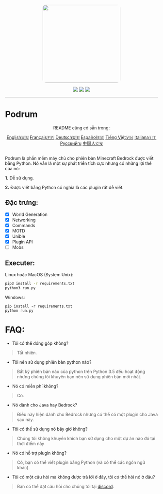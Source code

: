<p align="center">
  <img width="256" style="border-radius:10px;" height="256" src="https://cdn.discordapp.com/attachments/576826528671858709/766767561681141790/Logo.png">


<div align="center">
    <a href="https://discord.gg/ScSsnwQ4kW"><img src="https://img.shields.io/discord/821124503185653803?style=flat-square"/></a>
    <a href="https://www.codefactor.io/repository/github/podrum/podrum"><img src="https://www.codefactor.io/repository/github/podrum/podrum/badge?style=flat-square"/></a>
    <a href="https://podrum.github.io/"><img src="https://img.shields.io/badge/website-online-orange?style=flat-square"/></a>
</div>
<hr/>

# Podrum

<p align="center">README cũng có sẵn trong:</p>
<div align="center">
  <a href="https://github.com/Podrum/Podrum/blob/main/README.md">English🇺🇸</a>
  <a href="https://github.com/Podrum/Podrum/blob/main/languages/README_FR.md">Français🇫🇷</a>
  <a href="https://github.com/Podrum/Podrum/blob/main/languages/README_DE.md">Deutsch🇩🇪</a>
  <a href="https://github.com/Podrum/Podrum/blob/main/languages/README_ES.md">Español🇪🇸</a>
  <a href="https://github.com/Podrum/Podrum/blob/main/languages/README_VI.md">Tiếng Việt🇻🇳</a>
  <a href="https://github.com/Podrum/Podrum/blob/main/languages/README_IT.md">Italiana🇮🇹</a>
  <a href="https://github.com/Podrum/Podrum/blob/main/languages/README_RU.md">Русскийru</a>
  <a href="https://github.com/Podrum/Podrum/blob/main/languages/README_CH.md">中国人🇨🇳</a>
 </div>
<br>

Podrum là phần mềm máy chủ cho phiên bản Minecraft Bedrock được viết bằng Python.
Nó vẫn là một sự phát triển tích cực nhưng có những lợi thế của nó: 

**1.** Dễ sử dụng.

**2.** Được viết bằng Python có nghĩa là các plugin rất dễ viết.
## Đặc trưng:
 - [x] World Generation 
 - [x] Networking
 - [x] Commands
 - [x] MOTD
 - [x] Unible
 - [x] Plugin API
 - [ ] Mobs  

## Executer:
Linux hoặc MacOS (System Unix):
```sh
pip3 install -r requirements.txt
python3 run.py
```

Windows:
```batch
pip install -r requirements.txt
python run.py
```

# FAQ:
 - Tôi có thể đóng góp không?
 > Tất nhiên.
 - Tôi nên sử dụng phiên bản python nào?
 > Bất kỳ phiên bản nào của python trên Python 3.5 đều hoạt động nhưng chúng tôi khuyên bạn nên sử dụng phiên bản mới nhất.
 - Nó có miễn phí không?
 > Có.
 - Nó dành cho Java hay Bedrock?
 > Điều này hiện dành cho Bedrock nhưng có thể có một plugin cho Java sau này.
 - Tôi có thể sử dụng nó bây giờ không?
 > Chúng tôi không khuyến khích bạn sử dụng cho một dự án nào đó tại thời điểm này
 - Nó có hỗ trợ plugin không?
 > Có, bạn có thể viết plugin bằng Python (và có thể các ngôn ngữ khác).
 - Tôi có một câu hỏi mà không được trả lời ở đây, tôi có thể hỏi nó ở đâu?
 > Bạn có thể đặt câu hỏi cho chúng tôi tại [discord](https://discord.gg/ScSsnwQ4kW).
